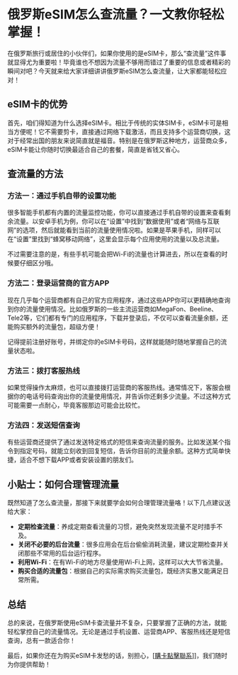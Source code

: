 # 俄罗斯eSIM怎么查流量？一文教你轻松掌握！

在俄罗斯旅行或居住的小伙伴们，如果你使用的是eSIM卡，那么“查流量”这件事就显得尤为重要啦！毕竟谁也不想因为流量不够用而错过了重要的信息或者精彩的瞬间对吧？今天就来给大家详细讲讲俄罗斯eSIM怎么查流量，让大家都能轻松应对！

## eSIM卡的优势

首先，咱们得知道为什么选择eSIM卡。相比于传统的实体SIM卡，eSIM卡可是相当方便呢！它不需要剪卡，直接通过网络下载激活，而且支持多个运营商切换，这对于经常出国的朋友来说简直就是福音。特别是在俄罗斯这种地方，运营商众多，eSIM卡能让你随时切换最适合自己的套餐，简直是省钱又省心。

## 查流量的方法

### 方法一：通过手机自带的设置功能

很多智能手机都有内置的流量监控功能，你可以直接通过手机自带的设置来查看剩余流量。以安卓手机为例，你可以在“设置”中找到“数据使用”或者“网络与互联网”的选项，然后就能看到当前的流量使用情况啦。如果是苹果手机，同样可以在“设置”里找到“蜂窝移动网络”，这里会显示每个应用使用的流量以及总流量。

不过需要注意的是，有些手机可能会把Wi-Fi的流量也计算进去，所以在查看的时候要仔细区分哦。

### 方法二：登录运营商的官方APP

现在几乎每个运营商都有自己的官方应用程序，通过这些APP你可以更精确地查询到你的流量使用情况。比如俄罗斯的一些主流运营商如MegaFon、Beeline、Tele2等，它们都有专门的应用程序，下载并登录后，不仅可以查看流量余额，还能购买额外的流量包，超级方便！

记得提前注册好账号，并绑定你的eSIM卡号码，这样就能随时随地掌握自己的流量状态啦。

### 方法三：拨打客服热线

如果觉得操作太麻烦，也可以直接拨打运营商的客服热线。通常情况下，客服会根据你的电话号码查询出你的流量使用情况，并告诉你还剩多少流量。不过这种方式可能需要一点耐心，毕竟客服那边可能会比较忙。

### 方法四：发送短信查询

有些运营商还提供了通过发送特定格式的短信来查询流量的服务。比如发送某个指令到指定号码，就能立刻收到回复短信，告诉你目前的流量余额。这种方式简单快捷，适合不想下载APP或者安装设置的朋友们。

## 小贴士：如何合理管理流量

既然知道了怎么查流量，那接下来就要学会如何合理管理流量咯！以下几点建议送给大家：

- **定期检查流量**：养成定期查看流量的习惯，避免突然发现流量不足时措手不及。
- **关闭不必要的后台流量**：很多应用会在后台偷偷消耗流量，建议定期检查并关闭那些不常用的后台运行程序。
- **利用Wi-Fi**：在有Wi-Fi的地方尽量使用Wi-Fi上网，这样可以大大节省流量。
- **购买合适的流量包**：根据自己的实际需求购买流量包，既经济实惠又能满足日常所需。

## 总结

总的来说，在俄罗斯使用eSIM卡查流量并不复杂，只要掌握了正确的方法，就能轻松掌控自己的流量情况。无论是通过手机设置、运营商APP、客服热线还是短信查询，总有一款适合你！

最后，如果你还在为购买eSIM卡发愁的话，别担心，[[購卡點擊聯系](https://t.me/s/SXDXQF)]]，我们随时为你提供帮助！